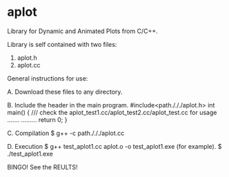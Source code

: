# aplot
Library for Dynamic and Animated Plots from C/C++. 

Library is self contained with two files:

1. aplot.h
2. aplot.cc

General instructions for use:

A. Download these files to any directory.

B. Include the header in the main program.
#include<path./././aplot.h>
int main()
{
/// check the aplot_test1.cc/aplot_test2.cc/aplot_test.cc for usage
.......
.........
return 0;
}

C. Compilation
$ g++ -c  path./././aplot.cc

D. Execution
$ g++ test_aplot1.cc aplot.o -o test_aplot1.exe (for example).
$ ./test_aplot1.exe

BINGO! See the REULTS!



